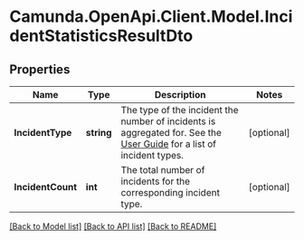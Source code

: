 # Camunda.OpenApi.Client.Model.IncidentStatisticsResultDto
## Properties

Name | Type | Description | Notes
------------ | ------------- | ------------- | -------------
**IncidentType** | **string** | The type of the incident the number of incidents is aggregated for. See the [User Guide](https://docs.camunda.org/manual/7.14/user-guide/process-engine/incidents/#incident-types) for a list of incident types. | [optional] 
**IncidentCount** | **int** | The total number of incidents for the corresponding incident type. | [optional] 

[[Back to Model list]](../README.md#documentation-for-models) [[Back to API list]](../README.md#documentation-for-api-endpoints) [[Back to README]](../README.md)

